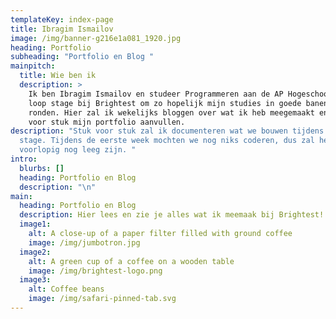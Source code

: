 ```yaml
---
templateKey: index-page
title: Ibragim Ismailov
image: /img/banner-g216e1a081_1920.jpg
heading: Portfolio
subheading: "Portfolio en Blog "
mainpitch:
  title: Wie ben ik
  description: >
    Ik ben Ibragim Ismailov en studeer Programmeren aan de AP Hogeschool. Ik
    loop stage bij Brightest om zo hopelijk mijn studies in goede banen af te
    ronden. Hier zal ik wekelijks bloggen over wat ik heb meegemaakt en stuk
    voor stuk mijn portfolio aanvullen. 
description: "Stuk voor stuk zal ik documenteren wat we bouwen tijdens ons
  stage. Tijdens de eerste week mochten we nog niks coderen, dus zal het
  voorlopig nog leeg zijn. "
intro:
  blurbs: []
  heading: Portfolio en Blog
  description: "\n"
main:
  heading: Portfolio en Blog
  description: Hier lees en zie je alles wat ik meemaak bij Brightest!
  image1:
    alt: A close-up of a paper filter filled with ground coffee
    image: /img/jumbotron.jpg
  image2:
    alt: A green cup of a coffee on a wooden table
    image: /img/brightest-logo.png
  image3:
    alt: Coffee beans
    image: /img/safari-pinned-tab.svg
---
```

